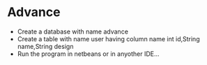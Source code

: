 # Advance
* Create a database with name advance
* Create a table with name user having column name int id,String name,String design
* Run the program in netbeans or in anyother IDE...
